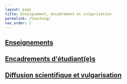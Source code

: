 ```yaml
---
layout: page
title: Enseignement, encadrement et vulgarisation
permalink: /teaching/
nav_order: 2
---
```


## [Enseignements](_posts/enseignement.md)


## [Encadrements d'étudiant(e)s](_posts/encadrement.md)



## [Diffusion scientifique et vulgarisation](_posts/diffusion.md)

